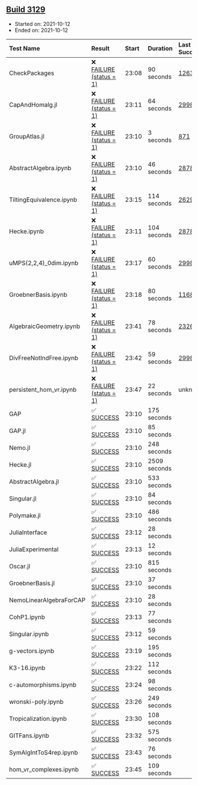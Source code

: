 ## [Build 3129](https://oscarci.mathematik.uni-kl.de/job/oscar-stable/3129/)

* Started on: 2021-10-12
* Ended on: 2021-10-12

| Test Name    | Result | Start | Duration | Last Success | First Failure |
|:-------------|:-------|:------|:---------|:-------------|:--------------|
| CheckPackages | ❌ [FAILURE (status = 1)](https://oscarci.mathematik.uni-kl.de/job/oscar-stable/3129/artifact/logs/build-3129/CheckPackages.log) | 23:08 | 90 seconds | [1263](https://oscarci.mathematik.uni-kl.de/job/oscar-stable/1263/) | [1264](https://oscarci.mathematik.uni-kl.de/job/oscar-stable/1264/) |
| CapAndHomalg.jl | ❌ [FAILURE (status = 1)](https://oscarci.mathematik.uni-kl.de/job/oscar-stable/3129/artifact/logs/build-3129/CapAndHomalg.jl.log) | 23:11 | 64 seconds | [2998](https://oscarci.mathematik.uni-kl.de/job/oscar-stable/2998/) | [2999](https://oscarci.mathematik.uni-kl.de/job/oscar-stable/2999/) |
| GroupAtlas.jl | ❌ [FAILURE (status = 1)](https://oscarci.mathematik.uni-kl.de/job/oscar-stable/3129/artifact/logs/build-3129/GroupAtlas.jl.log) | 23:10 | 3 seconds | [871](https://oscarci.mathematik.uni-kl.de/job/oscar-stable/871/) | [872](https://oscarci.mathematik.uni-kl.de/job/oscar-stable/872/) |
| AbstractAlgebra.ipynb | ❌ [FAILURE (status = 1)](https://oscarci.mathematik.uni-kl.de/job/oscar-stable/3129/artifact/logs/build-3129/AbstractAlgebra.ipynb.log) | 23:10 | 46 seconds | [2878](https://oscarci.mathematik.uni-kl.de/job/oscar-stable/2878/) | [2879](https://oscarci.mathematik.uni-kl.de/job/oscar-stable/2879/) |
| TiltingEquivalence.ipynb | ❌ [FAILURE (status = 1)](https://oscarci.mathematik.uni-kl.de/job/oscar-stable/3129/artifact/logs/build-3129/TiltingEquivalence.ipynb.log) | 23:15 | 114 seconds | [2629](https://oscarci.mathematik.uni-kl.de/job/oscar-stable/2629/) | [2630](https://oscarci.mathematik.uni-kl.de/job/oscar-stable/2630/) |
| Hecke.ipynb | ❌ [FAILURE (status = 1)](https://oscarci.mathematik.uni-kl.de/job/oscar-stable/3129/artifact/logs/build-3129/Hecke.ipynb.log) | 23:11 | 104 seconds | [2878](https://oscarci.mathematik.uni-kl.de/job/oscar-stable/2878/) | [2879](https://oscarci.mathematik.uni-kl.de/job/oscar-stable/2879/) |
| uMPS(2,2,4)_0dim.ipynb | ❌ [FAILURE (status = 1)](https://oscarci.mathematik.uni-kl.de/job/oscar-stable/3129/artifact/logs/build-3129/uMPS-2-2-4-_0dim.ipynb.log) | 23:17 | 60 seconds | [2998](https://oscarci.mathematik.uni-kl.de/job/oscar-stable/2998/) | [2999](https://oscarci.mathematik.uni-kl.de/job/oscar-stable/2999/) |
| GroebnerBasis.ipynb | ❌ [FAILURE (status = 1)](https://oscarci.mathematik.uni-kl.de/job/oscar-stable/3129/artifact/logs/build-3129/GroebnerBasis.ipynb.log) | 23:18 | 80 seconds | [1168](https://oscarci.mathematik.uni-kl.de/job/oscar-stable/1168/) | [1169](https://oscarci.mathematik.uni-kl.de/job/oscar-stable/1169/) |
| AlgebraicGeometry.ipynb | ❌ [FAILURE (status = 1)](https://oscarci.mathematik.uni-kl.de/job/oscar-stable/3129/artifact/logs/build-3129/AlgebraicGeometry.ipynb.log) | 23:41 | 78 seconds | [2326](https://oscarci.mathematik.uni-kl.de/job/oscar-stable/2326/) | [2327](https://oscarci.mathematik.uni-kl.de/job/oscar-stable/2327/) |
| DivFreeNotIndFree.ipynb | ❌ [FAILURE (status = 1)](https://oscarci.mathematik.uni-kl.de/job/oscar-stable/3129/artifact/logs/build-3129/DivFreeNotIndFree.ipynb.log) | 23:42 | 59 seconds | [2998](https://oscarci.mathematik.uni-kl.de/job/oscar-stable/2998/) | [2999](https://oscarci.mathematik.uni-kl.de/job/oscar-stable/2999/) |
| persistent_hom_vr.ipynb | ❌ [FAILURE (status = 1)](https://oscarci.mathematik.uni-kl.de/job/oscar-stable/3129/artifact/logs/build-3129/persistent_hom_vr.ipynb.log) | 23:47 | 22 seconds | unknown | unknown |
| GAP | ✅ [SUCCESS](https://oscarci.mathematik.uni-kl.de/job/oscar-stable/3129/artifact/logs/build-3129/GAP.log) | 23:10 | 175 seconds |  |  |
| GAP.jl | ✅ [SUCCESS](https://oscarci.mathematik.uni-kl.de/job/oscar-stable/3129/artifact/logs/build-3129/GAP.jl.log) | 23:10 | 85 seconds |  |  |
| Nemo.jl | ✅ [SUCCESS](https://oscarci.mathematik.uni-kl.de/job/oscar-stable/3129/artifact/logs/build-3129/Nemo.jl.log) | 23:10 | 248 seconds |  |  |
| Hecke.jl | ✅ [SUCCESS](https://oscarci.mathematik.uni-kl.de/job/oscar-stable/3129/artifact/logs/build-3129/Hecke.jl.log) | 23:10 | 2509 seconds |  |  |
| AbstractAlgebra.jl | ✅ [SUCCESS](https://oscarci.mathematik.uni-kl.de/job/oscar-stable/3129/artifact/logs/build-3129/AbstractAlgebra.jl.log) | 23:10 | 533 seconds |  |  |
| Singular.jl | ✅ [SUCCESS](https://oscarci.mathematik.uni-kl.de/job/oscar-stable/3129/artifact/logs/build-3129/Singular.jl.log) | 23:10 | 84 seconds |  |  |
| Polymake.jl | ✅ [SUCCESS](https://oscarci.mathematik.uni-kl.de/job/oscar-stable/3129/artifact/logs/build-3129/Polymake.jl.log) | 23:10 | 486 seconds |  |  |
| JuliaInterface | ✅ [SUCCESS](https://oscarci.mathematik.uni-kl.de/job/oscar-stable/3129/artifact/logs/build-3129/JuliaInterface.log) | 23:12 | 28 seconds |  |  |
| JuliaExperimental | ✅ [SUCCESS](https://oscarci.mathematik.uni-kl.de/job/oscar-stable/3129/artifact/logs/build-3129/JuliaExperimental.log) | 23:13 | 12 seconds |  |  |
| Oscar.jl | ✅ [SUCCESS](https://oscarci.mathematik.uni-kl.de/job/oscar-stable/3129/artifact/logs/build-3129/Oscar.jl.log) | 23:10 | 815 seconds |  |  |
| GroebnerBasis.jl | ✅ [SUCCESS](https://oscarci.mathematik.uni-kl.de/job/oscar-stable/3129/artifact/logs/build-3129/GroebnerBasis.jl.log) | 23:10 | 37 seconds |  |  |
| NemoLinearAlgebraForCAP | ✅ [SUCCESS](https://oscarci.mathematik.uni-kl.de/job/oscar-stable/3129/artifact/logs/build-3129/NemoLinearAlgebraForCAP.log) | 23:10 | 28 seconds |  |  |
| CohP1.ipynb | ✅ [SUCCESS](https://oscarci.mathematik.uni-kl.de/job/oscar-stable/3129/artifact/logs/build-3129/CohP1.ipynb.log) | 23:13 | 77 seconds |  |  |
| Singular.ipynb | ✅ [SUCCESS](https://oscarci.mathematik.uni-kl.de/job/oscar-stable/3129/artifact/logs/build-3129/Singular.ipynb.log) | 23:12 | 59 seconds |  |  |
| g-vectors.ipynb | ✅ [SUCCESS](https://oscarci.mathematik.uni-kl.de/job/oscar-stable/3129/artifact/logs/build-3129/g-vectors.ipynb.log) | 23:19 | 195 seconds |  |  |
| K3-16.ipynb | ✅ [SUCCESS](https://oscarci.mathematik.uni-kl.de/job/oscar-stable/3129/artifact/logs/build-3129/K3-16.ipynb.log) | 23:22 | 112 seconds |  |  |
| c-automorphisms.ipynb | ✅ [SUCCESS](https://oscarci.mathematik.uni-kl.de/job/oscar-stable/3129/artifact/logs/build-3129/c-automorphisms.ipynb.log) | 23:24 | 98 seconds |  |  |
| wronski-poly.ipynb | ✅ [SUCCESS](https://oscarci.mathematik.uni-kl.de/job/oscar-stable/3129/artifact/logs/build-3129/wronski-poly.ipynb.log) | 23:26 | 249 seconds |  |  |
| Tropicalization.ipynb | ✅ [SUCCESS](https://oscarci.mathematik.uni-kl.de/job/oscar-stable/3129/artifact/logs/build-3129/Tropicalization.ipynb.log) | 23:30 | 108 seconds |  |  |
| GITFans.ipynb | ✅ [SUCCESS](https://oscarci.mathematik.uni-kl.de/job/oscar-stable/3129/artifact/logs/build-3129/GITFans.ipynb.log) | 23:32 | 575 seconds |  |  |
| SymAlgIntToS4rep.ipynb | ✅ [SUCCESS](https://oscarci.mathematik.uni-kl.de/job/oscar-stable/3129/artifact/logs/build-3129/SymAlgIntToS4rep.ipynb.log) | 23:43 | 76 seconds |  |  |
| hom_vr_complexes.ipynb | ✅ [SUCCESS](https://oscarci.mathematik.uni-kl.de/job/oscar-stable/3129/artifact/logs/build-3129/hom_vr_complexes.ipynb.log) | 23:45 | 109 seconds |  |  |
